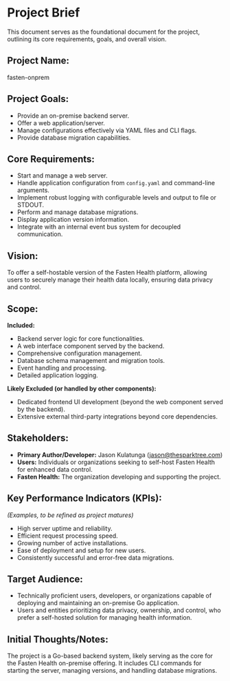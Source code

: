 # Project Brief

This document serves as the foundational document for the project, outlining its core requirements, goals, and overall vision.

## Project Name:

fasten-onprem

## Project Goals:

- Provide an on-premise backend server.
- Offer a web application/server.
- Manage configurations effectively via YAML files and CLI flags.
- Provide database migration capabilities.

## Core Requirements:

- Start and manage a web server.
- Handle application configuration from `config.yaml` and command-line arguments.
- Implement robust logging with configurable levels and output to file or STDOUT.
- Perform and manage database migrations.
- Display application version information.
- Integrate with an internal event bus system for decoupled communication.

## Vision:

To offer a self-hostable version of the Fasten Health platform, allowing users to securely manage their health data locally, ensuring data privacy and control.

## Scope:

**Included:**
- Backend server logic for core functionalities.
- A web interface component served by the backend.
- Comprehensive configuration management.
- Database schema management and migration tools.
- Event handling and processing.
- Detailed application logging.

**Likely Excluded (or handled by other components):**
- Dedicated frontend UI development (beyond the web component served by the backend).
- Extensive external third-party integrations beyond core dependencies.

## Stakeholders:

- **Primary Author/Developer:** Jason Kulatunga (jason@thesparktree.com)
- **Users:** Individuals or organizations seeking to self-host Fasten Health for enhanced data control.
- **Fasten Health:** The organization developing and supporting the project.

## Key Performance Indicators (KPIs):

*(Examples, to be refined as project matures)*
- High server uptime and reliability.
- Efficient request processing speed.
- Growing number of active installations.
- Ease of deployment and setup for new users.
- Consistently successful and error-free data migrations.

## Target Audience:

- Technically proficient users, developers, or organizations capable of deploying and maintaining an on-premise Go application.
- Users and entities prioritizing data privacy, ownership, and control, who prefer a self-hosted solution for managing health information.

## Initial Thoughts/Notes:

The project is a Go-based backend system, likely serving as the core for the Fasten Health on-premise offering. It includes CLI commands for starting the server, managing versions, and handling database migrations.
